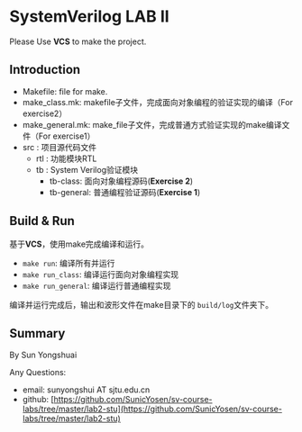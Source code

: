 # SystemVerilog LAB II

Please Use **VCS** to make the project.

## Introduction

- Makefile: file for make.
- make_class.mk: makefile子文件，完成面向对象编程的验证实现的编译（For exercise2）
- make_general.mk: make_file子文件，完成普通方式验证实现的make编译文件（For exercise1）
- src : 项目源代码文件
  - rtl : 功能模块RTL
  - tb  : System Verilog验证模块
    - tb-class: 面向对象编程源码(**Exercise 2**)
    - tb-general: 普通编程验证源码(**Exercise 1**)

## Build & Run

基于**VCS**，使用make完成编译和运行。

- `make run`: 编译所有并运行
- `make run_class`: 编译运行面向对象编程实现
- `make run_general`: 编译运行普通编程实现

编译并运行完成后，输出和波形文件在make目录下的 `build/log`文件夹下。

## Summary

By Sun Yongshuai

Any Questions:

- email: sunyongshui AT sjtu.edu.cn
- github: [https://github.com/SunicYosen/sv-course-labs/tree/master/lab2-stu](https://github.com/SunicYosen/sv-course-labs/tree/master/lab2-stu)
   





